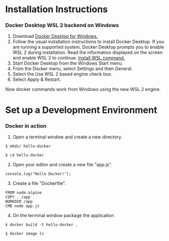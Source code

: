 # Installation Instructions

### Docker Desktop WSL 2 backend on Windows

1. Download <a href="https://desktop.docker.com/win/main/amd64/Docker%20Desktop%20Installer.exe?_gl=1*fclmnk*_ga*OTkwODUyOTg2LjE2ODYyMzk1ODI.*_ga_XJWPQMJYHQ*MTY4NjI1OTYwNi4yLjEuMTY4NjI1OTYwNy41OS4wLjA.">Docker Desktop for Windows.</a>
2. Follow the usual installation instructions to install Docker Desktop. If you are running a supported system, Docker Desktop prompts you to enable WSL 2 during installation. Read the information displayed on the screen and enable WSL 2 to continue. <a href="https://docs.docker.com/desktop/windows/wsl/">Install WSL command.</a>
3. Start Docker Desktop from the Windows Start menu.
4. From the Docker menu, select Settings and then General.
5. Select the Use WSL 2 based engine check box.
6. Select Apply & Restart.

Now docker commands work from Windows using the new WSL 2 engine.

# Set up a Development Environment

### Docker in action

1. Open a terminal window and create a new directory.
<pre><code>$ mkdir hello-docker </pre></code>
<pre><code>$ cd hello-docker </pre></code>
2. Open your editor and create a new file "app.js".
<pre><code>console.log("Hello Docker!"); </pre></code>
3. Create a file "Dockerfile".
<pre><code>FROM node:alpine
COPY . /app
WORKDIR /app
CMD node app.js </pre></code>
4. On the terminal window package the application
<pre><code>$ docker build -t hello-docker . </pre></code>
<pre><code>$ docker image ls </pre></code>
